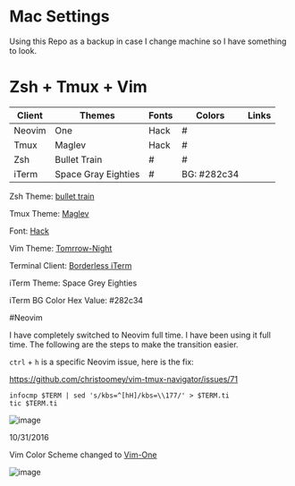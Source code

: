 # Mac Settings

Using this Repo as a backup in case I change machine so I have something to look.

# Zsh + Tmux + Vim

| Client | Themes              | Fonts | Colors      | Links |
|--------|---------------------|-------|-------------|-------|
| Neovim | One                 | Hack  | #           |       |
| Tmux   | Maglev              | Hack  | #           |       |
| Zsh    | Bullet Train        | #     | #           |       |
| iTerm  | Space Gray Eighties | #     | BG: #282c34 |       |

Zsh Theme: [bullet train](https://github.com/caiogondim/bullet-train-oh-my-zsh-theme)

Tmux Theme: [Maglev](https://github.com/caiogondim/maglev)

Font: [Hack](http://sourcefoundry.org/hack/)

Vim Theme: [Tomrrow-Night](https://github.com/chriskempson/tomorrow-theme)

Terminal Client: [Borderless iTerm](https://github.com/jaredculp/iterm2-borderless-padding)

iTerm Theme: Space Grey  Eighties

iTerm BG Color Hex Value: #282c34

#Neovim

I have completely switched to Neovim full time. I have been using it full time. The following are the steps to make the transition easier.

`ctrl` + `h` is a specific Neovim issue, here is the fix:

https://github.com/christoomey/vim-tmux-navigator/issues/71

```
infocmp $TERM | sed 's/kbs=^[hH]/kbs=\\177/' > $TERM.ti
tic $TERM.ti

```
![image](https://github.com/yifanchen/dotfiles/blob/master/vim.jpg "my zsh + tmux + vim")

10/31/2016

Vim Color Scheme changed to [Vim-One](https://github.com/rakr/vim-one)

![image](https://github.com/yifanchen/dotfiles/blob/master/vim-one.jpg)
